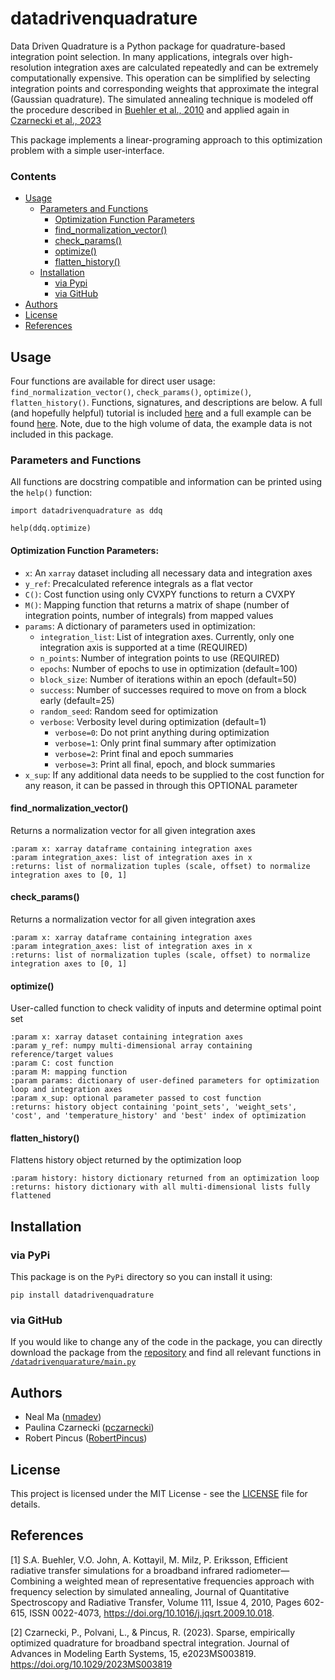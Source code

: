 # datadrivenquadrature

Data Driven Quadrature is a Python package for quadrature-based integration point selection. In many applications, integrals over high-resolution integration axes are calculated repeatedly and can be extremely computationally expensive. This operation can be simplified by selecting integration points and corresponding weights that approximate the integral (Gaussian quadrature). The simulated annealing technique is modeled off the procedure described in [Buehler et al., 2010](https://www.sciencedirect.com/science/article/pii/S0022407309003197?casa_token=LfkPCegaA3YAAAAA:rxGp4oporQ6V5gfXS3BuL4HtASAduklHd9VkM5Kn2xQ_gpAiOJgD8A_G4TICkhiB6hZQQrFM) and applied again in [Czarnecki et al., 2023](https://agupubs.onlinelibrary.wiley.com/doi/full/10.1029/2023MS003819) 

This package implements a linear-programing approach to this optimization problem with a simple user-interface. 

### Contents
- [Usage](#usage)
    - [Parameters and Functions](#parameters-and-functions)
        - [Optimization Function Parameters](#optimization-function-parameters)
        - [find_normalization_vector()](#find_normalization_vector)
        - [check_params()](#check_params)
        - [optimize()](#optimize)
        - [flatten_history()](#flatten_history)
    - [Installation](#installation)
        - [via Pypi](#via-pypi)
        - [via GitHub](#via-github)
- [Authors](#authors)
- [License](#license)
- [References](#references)

## Usage


Four functions are available for direct user usage:  <code>find_normalization_vector()</code>, <code>check_params()</code>, <code>optimize()</code>, <code>flatten_history()</code>. Functions, signatures, and descriptions are below. A full (and hopefully helpful) tutorial is included [here](https://github.com/LDEO-CREW/data-driven-quadrature/blob/main/examples/tutorial.ipynb) and a full example can be found [here](https://github.com/LDEO-CREW/data-driven-quadrature/blob/main/examples/example.ipynb). Note, due to the high volume of data, the example data is not included in this package.

### Parameters and Functions

All functions are docstring compatible and information can be printed using the <code>help()</code> function:

    import datadrivenquadrature as ddq

    help(ddq.optimize)

#### Optimization Function Parameters:

- <code>x</code>: An <code>xarray</code> dataset including all necessary data and integration axes
- <code>y_ref</code>: Precalculated reference integrals as a flat vector
- <code>C()</code>: Cost function using only CVXPY functions to return a CVXPY
- <code>M()</code>: Mapping function that returns a matrix of shape (number of integration points, number of integrals) from mapped values 
- <code>params</code>: A dictionary of parameters used in optimization:
    - <code>integration_list</code>: List of integration axes. Currently, only one integration axis is supported at a time (REQUIRED)
    - <code>n_points</code>: Number of integration points to use (REQUIRED)
    - <code>epochs</code>: Number of epochs to use in optimization (default=100)
    - <code>block_size</code>: Number of iterations within an epoch (default=50)
    - <code>success</code>: Number of successes required to move on from a block early (default=25)
    - <code>random_seed</code>: Random seed for optimization 
    - <code>verbose</code>: Verbosity level during optimization (default=1)
        - <code>verbose=0</code>: Do not print anything during optimization
        - <code>verbose=1</code>: Only print final summary after optimization
        - <code>verbose=2</code>: Print final and epoch summaries
        - <code>verbose=3</code>: Print all final, epoch, and block summaries
- <code>x_sup</code>: If any additional data needs to be supplied to the cost function for any reason, it can be passed in through this OPTIONAL parameter


#### find_normalization_vector()

Returns a normalization vector for all given integration axes
    
    :param x: xarray dataframe containing integration axes
    :param integration_axes: list of integration axes in x
    :returns: list of normalization tuples (scale, offset) to normalize integration axes to [0, 1]
    
#### check_params()

Returns a normalization vector for all given integration axes
    
    :param x: xarray dataframe containing integration axes
    :param integration_axes: list of integration axes in x
    :returns: list of normalization tuples (scale, offset) to normalize integration axes to [0, 1]
    
#### optimize()

User-called function to check validity of inputs and determine optimal point set

    :param x: xarray dataset containing integration axes
    :param y_ref: numpy multi-dimensional array containing reference/target values
    :param C: cost function
    :param M: mapping function
    :param params: dictionary of user-defined parameters for optimization loop and integration axes
    :param x_sup: optional parameter passed to cost function
    :returns: history object containing 'point_sets', 'weight_sets', 'cost', and 'temperature_history' and 'best' index of optimization

#### flatten_history()

Flattens history object returned by the optimization loop

    :param history: history dictionary returned from an optimization loop
    :returns: history dictionary with all multi-dimensional lists fully flattened
    
## Installation

### via PyPi

This package is on the <code>PyPi</code> directory so you can install it using:

```
pip install datadrivenquadrature
```

### via GitHub

If you would like to change any of the code in the package, you can directly download the package from the [repository](https://github.com/LDEO-CREW/data-driven-quadrature) and find all relevant functions in [<code>/datadrivenquarature/main.py</code>](https://github.com/LDEO-CREW/data-driven-quadrature/blob/main/datadrivenquadrature/main.py)

## Authors

- Neal Ma ([nmadev](https://github.com/nmadev))
- Paulina Czarnecki ([pczarnecki](https://github.com/pczarnecki))
- Robert Pincus ([RobertPincus](https://github.com/RobertPincus))

## License

This project is licensed under the MIT License - see the [LICENSE](https://github.com/LDEO-CREW/data-driven-quadrature/blob/main/LICENSE) file for details.

## References

[1] S.A. Buehler, V.O. John, A. Kottayil, M. Milz, P. Eriksson, Efficient radiative transfer simulations for a broadband infrared radiometer—Combining a weighted mean of representative frequencies approach with frequency selection by simulated annealing, Journal of Quantitative Spectroscopy and Radiative Transfer, Volume 111, Issue 4, 2010, Pages 602-615, ISSN 0022-4073, https://doi.org/10.1016/j.jqsrt.2009.10.018.

[2] Czarnecki, P., Polvani, L., & Pincus, R. (2023). Sparse, empirically optimized quadrature for broadband spectral integration. Journal of Advances in Modeling Earth Systems, 15, e2023MS003819. https://doi.org/10.1029/2023MS003819
